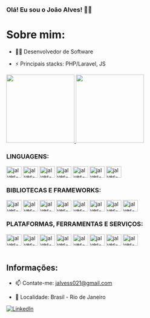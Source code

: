 ### Olá! Eu sou o João Alves! 👋🏿

<h1> Sobre mim:</h1>

- 👨‍🎓 Desenvolvedor de Software
  
- ⚡ Principais stacks: PHP/Laravel, JS<br>

<div>
  <a href='https://github.com/jalvess021'>
    <img height='180em' src='https://github-readme-stats.vercel.app/api?username=jalvess021&show_icons=false&theme=dark&include_all_commits=true&count_private=true'>
    <img height='180em' src='https://github-readme-stats.vercel.app/api/top-langs/?username=jalvess021&layout=compact&theme=dark'>
  </a>
</div>
<div style='display: inline_block'>
  <h3>LINGUAGENS:</h3>
  <img align="center" alt="jalves-PHP" title='PHP' height="30" width="40" src="https://cdn.jsdelivr.net/gh/devicons/devicon/icons/php/php-original.svg" />
  <img align="center" alt="jalves-JAVASCRIPT" title='JAVASCRIPT' height="30" width="40" src="https://cdn.jsdelivr.net/gh/devicons/devicon/icons/javascript/javascript-original.svg" />
  <img align="center" alt="jalves-GO" title='GO' height="30" width="40" src="https://cdn.jsdelivr.net/gh/devicons/devicon@latest/icons/go/go-original-wordmark.svg" />
  <img align="center" alt="jalves-PYTHON" title='PYTHON' height="30" width="40" src="https://cdn.jsdelivr.net/gh/devicons/devicon/icons/python/python-original.svg" />
  <img align="center" alt="jalves-SQL" title='SQL' height="30" width="40" src="https://cdn.jsdelivr.net/gh/devicons/devicon@latest/icons/azuresqldatabase/azuresqldatabase-original.svg" />
  <img align="center" alt="jalves-HTML" title='HTML' height="30" width="40" src="https://cdn.jsdelivr.net/gh/devicons/devicon/icons/html5/html5-original.svg" />
  <img align="center" alt="jalves-CSS" title='CSS' height="30" width="40" src="https://cdn.jsdelivr.net/gh/devicons/devicon/icons/css3/css3-original.svg" />
</div>
<div style='display: inline_block'>
  <h3>BIBLIOTECAS E FRAMEWORKS:</h3>
  <img align="center" alt="jalves-LARAVEL" title='LARAVEL' height="30" width="40" src="https://cdn.jsdelivr.net/gh/devicons/devicon@latest/icons/laravel/laravel-original.svg" />
  <img align="center" alt="jalves-BOOTSTRAP" title='BOOTSTRAP' height="30"  width="40" src="https://cdn.jsdelivr.net/gh/devicons/devicon/icons/bootstrap/bootstrap-original.svg" />   
  <img align="center" alt="jalves-JQUERY" title='JQUERY' height="30" width="40" src="https://cdn.jsdelivr.net/gh/devicons/devicon/icons/jquery/jquery-original.svg" />
  <img align="center" alt="jalves-TYPESCRIPT" title='TYPESCRIPT' height="30" width="40" src="https://cdn.jsdelivr.net/gh/devicons/devicon/icons/typescript/typescript-original.svg"/>
  <img align="center" alt="jalves-VUEJS" title='VUE' height="30" width="40" src="https://cdn.jsdelivr.net/gh/devicons/devicon/icons/vuejs/vuejs-original-wordmark.svg"/>
  <img align="center" alt="jalves-ALPINEJS" title='ALPINE' height="30" width="40" src="https://cdn.jsdelivr.net/gh/devicons/devicon@latest/icons/alpinejs/alpinejs-original.svg"/>
  <img align="center" alt="jalves-LIVEWIRE" title='LIVEWIRE' height="30" width="40" src="https://cdn.jsdelivr.net/gh/devicons/devicon@latest/icons/livewire/livewire-original.svg"/>
  <img align="center" alt="jalves-TAILWINDCSS" title='TAILWIND' height="30" width="40" src="https://cdn.jsdelivr.net/gh/devicons/devicon@latest/icons/tailwindcss/tailwindcss-original.svg"/>
</div>
<div style='display: inline_block'>
  <h3>PLATAFORMAS, FERRAMENTAS E SERVIÇOS:</h3>
  <img align="center" alt="jalves-DOCKER" title='DOCKER' height="30" width="40" src="https://cdn.jsdelivr.net/gh/devicons/devicon/icons/docker/docker-original.svg" />
  <img align="center" alt="jalves-MYSQL" title='MYSQL' height="30" width="40" src="https://cdn.jsdelivr.net/gh/devicons/devicon@latest/icons/mysql/mysql-original-wordmark.svg" />
  <img align="center" alt="jalves-POSTGRES" title='POSTGRES' height="30" width="40" src="https://cdn.jsdelivr.net/gh/devicons/devicon@latest/icons/postgresql/postgresql-original-wordmark.svg" />
  <img align="center" alt="jalves-WORDPRESS" title='WORDPRESS' height="30" width="40" src="https://cdn.jsdelivr.net/gh/devicons/devicon/icons/wordpress/wordpress-plain.svg" /> 
  <img align="center" alt="jalves-GITHUB"title='GITHUB' height="30" width="40" src="https://cdn.jsdelivr.net/gh/devicons/devicon/icons/github/github-original.svg" />
  <img align="center" alt="jalves-GIT" title='GIT' height="30" width="40" src="https://cdn.jsdelivr.net/gh/devicons/devicon/icons/git/git-original.svg"/>
  <img align="center" alt="jalves-DO" title='Digital Ocean' height="30" width="40" src="https://cdn.jsdelivr.net/gh/devicons/devicon@latest/icons/digitalocean/digitalocean-original.svg"/>
  <img align="center" alt="jalves-AWS" title='Amazon Web Services' height="30" width="40" src="https://cdn.jsdelivr.net/gh/devicons/devicon@latest/icons/amazonwebservices/amazonwebservices-original-wordmark.svg"/>
</div>
<br>
<h2> Informações:</h2>

- 📫 Contate-me: jalvess021@gmail.com

- 📍 Localidade: Brasil - Rio de Janeiro

[![LinkedIn](https://img.shields.io/badge/LinkedIn-%230077B5.svg?logo=linkedin&logoColor=white)](https://linkedin.com/in/jalvess021)
